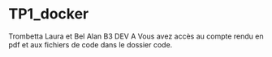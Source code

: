 # TP1_docker
Trombetta Laura et Bel Alan B3 DEV A
Vous avez accès au compte rendu en pdf et aux fichiers de code dans le dossier code.
